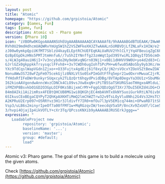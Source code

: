 ```yaml
---
layout: post
title: "Atomic"
homepage: "https://github.com/grpistoia/Atomic"
category: [Games, Fun]
tags: [game, fun]
description: Atomic v3 - Pharo game
version: [Pharo 10]
icon: "iVBORw0KGgoAAAANSUhEUgAAABAAAAAQCAYAAAAf8/9hAAAABGdBTUEAAK/INwWK6QAAABl0
RVh0U29mdHdhcmUAQWRvYmUgSW1hZ2VSZWFkeXHJZTwAAALnSURBVDjLfZNLaFx1HIW/e2fu
zJ00w0ymkpQpiUKfMT7SblzU4kayELEptRChUEFEqKALUaRUV2YhlCLYjYq4FBeuiqZgC6FI
QzBpEGpDkzHNs5PMTJtmHnfu6//7uSh2IYNnffg23zmWqtIpd395YwiRL1Q0qyIfD56cmOvU
s/4LWJg40auiH6jI+7v3ncybdo2Hy9ebKvqNGrn03Nj1+x0Bi1dHHVV9W0U+ye4d2d83+Ca2
GJrlGZx0gkppkkfrsysqclFFvh8++3v7CWDh6ugIohfSPcPH+w6fwu05ABoSby9yb3Kc/meP
YXc9TdCqslWapVGdn1Zjxo++O33Fujtx4gdEzj61f8xyC8/jN2rsVOcxYZOoVSZtBewZOAT+
NonuAWw3S728wFZpFm975cekGjlz8NXLVtSo0SxPImGdtFfFq5epr21wdOxrnMwuaC2jrRJW
fYHdxRfIFeDWr0unkyrSUqxcyk2TLQzQrt6hqydPvidDBg/8VTAp8DegvYa3OU1z+SbuM6dQ
I62kioAAVgondwAnncWvzCDNCk4CLO9vsJVw8xqN+iPiTB5SaTSKURGSaoTHHgxoAMlduL1H
iFMZXP8BsvkbO1GD2O3GpLOIF0KsSBijxmCrMY+FqgGJQDzQgGT3XrJ7DuI5EKZd4iDG+CHG
84m8AIki1Ai2imRsx4FEBtQHCUB8MG1wi8QKGhjEC4mbAVHTx8kNYSuoiGurkRtLN76ivb0K
6SIkusCEoBEgaCQYPyT2QhKpAXKHTiMmQ2lmChWZTrw32v9TsLOyVlu8Nhi2G4Vs32HsTC9I
A2KPRuU2Erp097+O5RRYvz3H1r3JldivfY7IR0+mfOu7l3pV5EM1cq744mi+OPwaRD71tSk0
Vsp3/uLB6s2minyrIpeOf7a00fFMf1w+MqRGzqvIW/teecdqV5a5P/8ncXv9ZxUdf/lCae5/
3/hvpi4OjajIp4ikVOTLY+cXr3Tq/QPcssKNXib9yAAAAABJRU5ErkJggg=="
expression: "
   LoadableProject new 
		repository: 'grpistoia/Atomic'; 
		baselineName: '...'; 
		version: 'master';
		group: #default;
		load"
---
```


Atomic v3: Pharo game. The goal of this game is to build a molecule using the given atoms.

Check [https://github.com/grpistoia/Atomic](https://github.com/grpistoia/Atomic) 